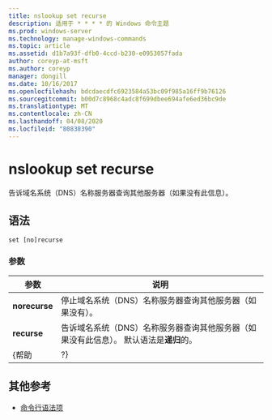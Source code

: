 ```yaml
---
title: nslookup set recurse
description: 适用于 * * * * 的 Windows 命令主题
ms.prod: windows-server
ms.technology: manage-windows-commands
ms.topic: article
ms.assetid: d1b7a93f-dfb0-4ccd-b230-e0953057fada
author: coreyp-at-msft
ms.author: coreyp
manager: dongill
ms.date: 10/16/2017
ms.openlocfilehash: bdcdaecdfc6923584a53bc09f985a16ff9b76126
ms.sourcegitcommit: b00d7c8968c4adc8f699dbee694afe6ed36bc9de
ms.translationtype: MT
ms.contentlocale: zh-CN
ms.lasthandoff: 04/08/2020
ms.locfileid: "80838390"
---
```

# <a name="nslookup-set-recurse"></a>nslookup set recurse



告诉域名系统（DNS）名称服务器查询其他服务器（如果没有此信息）。

## <a name="syntax"></a>语法

```
set [no]recurse
```

### <a name="parameters"></a>参数

|   参数   |                                                                  说明                                                                  |
|---------------|-----------------------------------------------------------------------------------------------------------------------------------------------|
| **norecurse** |                停止域名系统（DNS）名称服务器查询其他服务器（如果没有）。                |
|  **recurse**  | 告诉域名系统（DNS）名称服务器查询其他服务器（如果没有此信息）。 默认语法是**递归**的。 |
|     {帮助     |                                                                      ?}                                                                       |

## <a name="additional-references"></a>其他参考

- [命令行语法项](command-line-syntax-key.md)